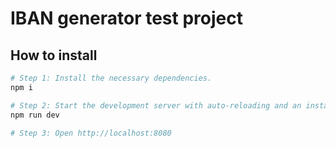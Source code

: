 # IBAN generator test project

## How to install

```sh
# Step 1: Install the necessary dependencies.
npm i

# Step 2: Start the development server with auto-reloading and an instant preview.
npm run dev

# Step 3: Open http://localhost:8080
```
